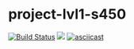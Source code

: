 # project-lvl1-s450
[![Build Status](https://travis-ci.org/apollo1011/project-lvl1-s450.svg?branch=master)](https://travis-ci.org/apollo1011/project-lvl1-s450)
<a href="https://codeclimate.com/github/apollo1011/project-lvl1-s450/maintainability"><img src="https://api.codeclimate.com/v1/badges/605d5495c3e6593aa5a8/maintainability" /></a>
[![asciicast](https://asciinema.org/a/aAP0sqkZDFc2YFYU4yVrSy2GA.svg)](https://asciinema.org/a/aAP0sqkZDFc2YFYU4yVrSy2GA)

